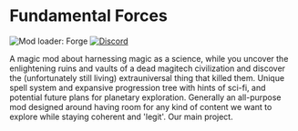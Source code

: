 # Fundamental Forces
![Mod loader: Forge](https://img.shields.io/badge/Loader-forge-1976d2?style=flat-square&color=orange&logo=curseforge&labelColor=0d1117)
<a href="https://discord.gg/4J2ZM6T8nT">
  <img alt="Discord" src="https://img.shields.io/discord/950771581787983912?color=informational&label=Discord&logo=discord&style=flat-square&logoColor=white&labelColor=0d1117">
</a>
<br>

A magic mod about harnessing magic as a science, while you uncover the enlightening ruins and vaults of a dead magitech civilization and discover the (unfortunately still living) extrauniversal thing that killed them.
Unique spell system and expansive progression tree with hints of sci-fi, and potential future plans for planetary exploration. Generally an all-purpose mod designed around having room for any kind of content we want to explore while staying coherent and 'legit'. Our main project.
